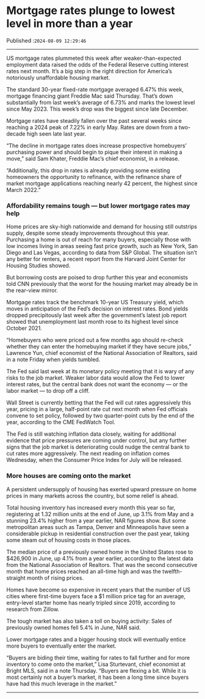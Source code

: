 # Mortgage rates plunge to lowest level in more than a year

Published :`2024-08-09 12:29:46`

---

US mortgage rates plummeted this week after weaker-than-expected employment data raised the odds of the Federal Reserve cutting interest rates next month. It’s a big step in the right direction for America’s notoriously unaffordable housing market.

The standard 30-year fixed-rate mortgage averaged 6.47% this week, mortgage financing giant Freddie Mac said Thursday. That’s down substantially from last week’s average of 6.73% and marks the lowest level since May 2023. This week’s drop was the biggest since late December.

Mortgage rates have steadily fallen over the past several weeks since reaching a 2024 peak of 7.22% in early May. Rates are down from a two-decade high seen late last year.

“The decline in mortgage rates does increase prospective homebuyers’ purchasing power and should begin to pique their interest in making a move,” said Sam Khater, Freddie Mac’s chief economist, in a release.

“Additionally, this drop in rates is already providing some existing homeowners the opportunity to refinance, with the refinance share of market mortgage applications reaching nearly 42 percent, the highest since March 2022.”

### Affordability remains tough — but lower mortgage rates may help

Home prices are sky-high nationwide and demand for housing still outstrips supply, despite some steady improvements throughout this year. Purchasing a home is out of reach for many buyers, especially those with low incomes living in areas seeing fast price growth, such as New York, San Diego and Las Vegas, according to data from S&P Global. The situation isn’t any better for renters, a recent report from the Harvard Joint Center for Housing Studies showed.

But borrowing costs are poised to drop further this year and economists told CNN previously that the worst for the housing market may already be in the rear-view mirror.

Mortgage rates track the benchmark 10-year US Treasury yield, which moves in anticipation of the Fed’s decision on interest rates. Bond yields dropped precipitously last week after the government’s latest job report showed that unemployment last month rose to its highest level since October 2021.

“Homebuyers who were priced out a few months ago should re-check whether they can enter the homebuying market if they have secure jobs,” Lawrence Yun, chief economist of the National Association of Realtors, said in a note Friday when yields tumbled.

The Fed said last week at its monetary policy meeting that it is wary of any risks to the job market. Weaker labor data would allow the Fed to lower interest rates, but the central bank does not want the economy — or the labor market — to drop off a cliff.

Wall Street is currently betting that the Fed will cut rates aggressively this year, pricing in a large, half-point rate cut next month when Fed officials convene to set policy, followed by two quarter-point cuts by the end of the year, according to the CME FedWatch Tool.

The Fed is still watching inflation data closely, waiting for additional evidence that price pressures are coming under control, but any further signs that the job market is deteriorating could nudge the central bank to cut rates more aggressively. The next reading on inflation comes Wednesday, when the Consumer Price Index for July will be released.

### More houses are coming onto the market

A persistent undersupply of housing has exerted upward pressure on home prices in many markets across the country, but some relief is ahead.

Total housing inventory has increased every month this year so far, registering at 1.32 million units at the end of June, up 3.1% from May and a stunning 23.4% higher from a year earlier, NAR figures show. But some metropolitan areas such as Tampa, Denver and Minneapolis have seen a considerable pickup in residential construction over the past year, taking some steam out of housing costs in those places.

The median price of a previously owned home in the United States rose to $426,900 in June, up 4.1% from a year earlier, according to the latest data from the National Association of Realtors. That was the second consecutive month that home prices reached an all-time high and was the twelfth-straight month of rising prices.

Homes have become so expensive in recent years that the number of US cities where first-time buyers face a $1 million price tag for an average, entry-level starter home has nearly tripled since 2019, according to research from Zillow.

The tough market has also taken a toll on buying activity: Sales of previously owned homes fell 5.4% in June, NAR said.

Lower mortgage rates and a bigger housing stock will eventually entice more buyers to eventually enter the market.

“Buyers are biding their time, waiting for rates to fall further and for more inventory to come onto the market,” Lisa Sturtevant, chief economist at Bright MLS, said in a note Thursday. “Buyers are flexing a bit. While it is most certainly not a buyer’s market, it has been a long time since buyers have had this much leverage in the market.”

---

